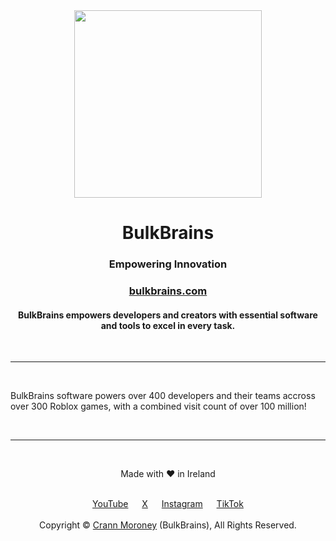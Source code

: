 <div align="center">
  <img height="300px" src="https://bulkbrains.com/img/bulkbrains.svg">
  <h1>BulkBrains</h1>
  <h3>Empowering Innovation</h3>
  <h3><a href="https://bulkbrains.com">bulkbrains.com</a></h3>
  
  <h4>BulkBrains empowers developers and creators with essential software and tools to excel in every task.</h4>
</div>

<br><hr><br>

BulkBrains software powers over 400 developers and their teams accross over 300 Roblox games, with a combined visit count of over 100 million!

<br><hr><br>

<div align="center">
  <p>Made with ❤️ in Ireland</p><br>
  <div class="socials">
      <a target="_blank" href="https://www.youtube.com/@bulkbrains">YouTube</a> &emsp; 
      <a target="_blank" href="https://twitter.com/bulkbrainscom">X</a> &emsp; 
      <a target="_blank" href="https://www.instagram.com/bulkbrainscom/">Instagram</a> &emsp; 
      <a target="_blank" href="https://www.tiktok.com/@bulkbrains">TikTok</a>
  </div><br>
  <div>Copyright &copy; <a href="https://github.com/icrann">Crann Moroney</a> (BulkBrains), All Rights Reserved.</div>
</div>
